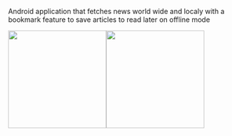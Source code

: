 Android application that fetches news world wide and localy with a bookmark feature to save articles to read later on offline mode

<div style = "display:flex">
<img src="https://user-images.githubusercontent.com/75863595/185789843-fa48c8b3-2ad4-41cc-ae37-e87f74ada778.png" width="200" />
<img src="https://user-images.githubusercontent.com/75863595/185790339-87b00191-e1d0-4a96-b0db-962c7e81dc67.png" width="200" />
</div>

